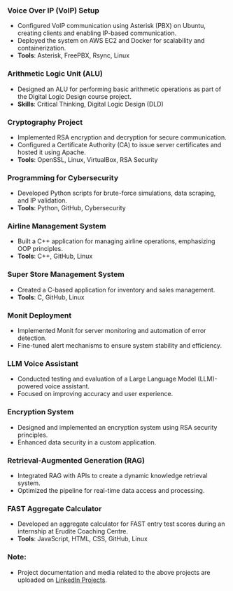 ### Voice Over IP (VoIP) Setup
- Configured VoIP communication using Asterisk (PBX) on Ubuntu, creating clients and enabling IP-based communication.
- Deployed the system on AWS EC2 and Docker for scalability and containerization.
- **Tools**: Asterisk, FreePBX, Rsync, Linux

### Arithmetic Logic Unit (ALU)
- Designed an ALU for performing basic arithmetic operations as part of the Digital Logic Design course project.
- **Skills**: Critical Thinking, Digital Logic Design (DLD)

### Cryptography Project
- Implemented RSA encryption and decryption for secure communication.
- Configured a Certificate Authority (CA) to issue server certificates and hosted it using Apache.
- **Tools**: OpenSSL, Linux, VirtualBox, RSA Security

### Programming for Cybersecurity
- Developed Python scripts for brute-force simulations, data scraping, and IP validation.
- **Tools**: Python, GitHub, Cybersecurity

### Airline Management System
- Built a C++ application for managing airline operations, emphasizing OOP principles.
- **Tools**: C++, GitHub, Linux

### Super Store Management System
- Created a C-based application for inventory and sales management.
- **Tools**: C, GitHub, Linux

### Monit Deployment
- Implemented Monit for server monitoring and automation of error detection.
- Fine-tuned alert mechanisms to ensure system stability and efficiency.

### LLM Voice Assistant
- Conducted testing and evaluation of a Large Language Model (LLM)-powered voice assistant.
- Focused on improving accuracy and user experience.

### Encryption System
- Designed and implemented an encryption system using RSA security principles.
- Enhanced data security in a custom application.

### Retrieval-Augmented Generation (RAG)
- Integrated RAG with APIs to create a dynamic knowledge retrieval system.
- Optimized the pipeline for real-time data access and processing.

### FAST Aggregate Calculator
- Developed an aggregate calculator for FAST entry test scores during an internship at Erudite Coaching Centre.
- **Tools**: JavaScript, HTML, CSS, GitHub, Linux

### Note:
- Project documentation and media related to the above projects are uploaded on [LinkedIn Projects](https://www.linkedin.com/in/haris-shahzad786/details/projects/).

